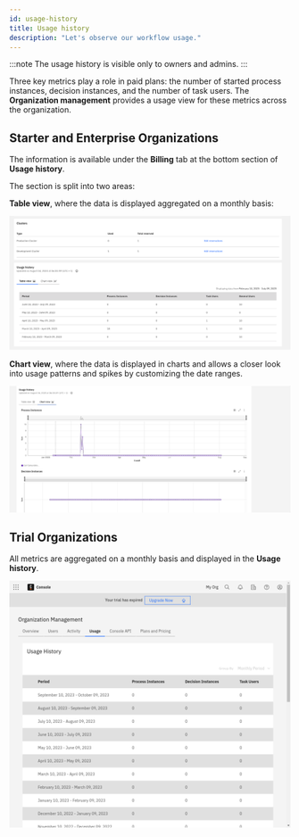 ```yaml
---
id: usage-history
title: Usage history
description: "Let's observe our workflow usage."
---
```


:::note
The usage history is visible only to owners and admins.
:::

Three key metrics play a role in paid plans: the number of started process instances, decision instances, and the number of task users. The **Organization management** provides a usage view for these metrics across the organization.

## Starter and Enterprise Organizations

The information is available under the **Billing** tab at the bottom section of **Usage history**.

The section is split into two areas:

**Table view**, where the data is displayed aggregated on a monthly basis:

![Usage History - Table View](./img/plans_usage_history_table_view.png)

**Chart view**, where the data is displayed in charts and allows a closer look into usage patterns and spikes by customizing the date ranges.

![Usage History - Chart View](./img/plans_usage_history_chart_view.gif)

## Trial Organizations

All metrics are aggregated on a monthly basis and displayed in the **Usage history**.

![Usage History](./img/trial-usage-history.png)
